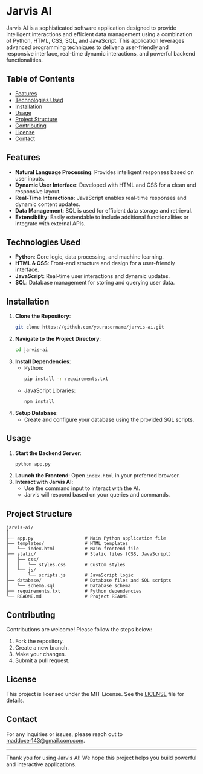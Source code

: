 # Jarvis AI

Jarvis AI is a sophisticated software application designed to provide intelligent interactions and efficient data management using a combination of Python, HTML, CSS, SQL, and JavaScript. This application leverages advanced programming techniques to deliver a user-friendly and responsive interface, real-time dynamic interactions, and powerful backend functionalities.

## Table of Contents

- [Features](#features)
- [Technologies Used](#technologies-used)
- [Installation](#installation)
- [Usage](#usage)
- [Project Structure](#project-structure)
- [Contributing](#contributing)
- [License](#license)
- [Contact](#contact)

## Features

- **Natural Language Processing**: Provides intelligent responses based on user inputs.
- **Dynamic User Interface**: Developed with HTML and CSS for a clean and responsive layout.
- **Real-Time Interactions**: JavaScript enables real-time responses and dynamic content updates.
- **Data Management**: SQL is used for efficient data storage and retrieval.
- **Extensibility**: Easily extendable to include additional functionalities or integrate with external APIs.

## Technologies Used

- **Python**: Core logic, data processing, and machine learning.
- **HTML & CSS**: Front-end structure and design for a user-friendly interface.
- **JavaScript**: Real-time user interactions and dynamic updates.
- **SQL**: Database management for storing and querying user data.

## Installation

1. **Clone the Repository**:
   ```bash
   git clone https://github.com/yourusername/jarvis-ai.git
   ```
2. **Navigate to the Project Directory**:
   ```bash
   cd jarvis-ai
   ```
3. **Install Dependencies**:
   - Python:
     ```bash
     pip install -r requirements.txt
     ```
   - JavaScript Libraries:
     ```bash
     npm install
     ```
4. **Setup Database**:
   - Create and configure your database using the provided SQL scripts.

## Usage

1. **Start the Backend Server**:
   ```bash
   python app.py
   ```
2. **Launch the Frontend**:
   Open `index.html` in your preferred browser.
3. **Interact with Jarvis AI**:
   - Use the command input to interact with the AI.
   - Jarvis will respond based on your queries and commands.

## Project Structure

```
jarvis-ai/
│
├── app.py                   # Main Python application file
├── templates/               # HTML templates
│   └── index.html           # Main frontend file
├── static/                  # Static files (CSS, JavaScript)
│   ├── css/
│   │   └── styles.css       # Custom styles
│   └── js/
│       └── scripts.js       # JavaScript logic
├── database/                # Database files and SQL scripts
│   └── schema.sql           # Database schema
├── requirements.txt         # Python dependencies
└── README.md                # Project README
```

## Contributing

Contributions are welcome! Please follow the steps below:

1. Fork the repository.
2. Create a new branch.
3. Make your changes.
4. Submit a pull request.

## License

This project is licensed under the MIT License. See the [LICENSE](LICENSE) file for details.

## Contact

For any inquiries or issues, please reach out to [maddoxer143@gmail.com.com](mailto:maddoxer143@gmail.com).

---

Thank you for using Jarvis AI! We hope this project helps you build powerful and interactive applications.
